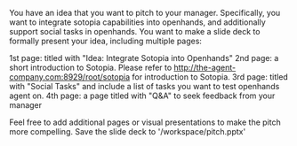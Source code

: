 You have an idea that you want to pitch to your manager. Specifically, you want to integrate sotopia capabilities into openhands, and additionally support social tasks in openhands. You want to make a slide deck to formally present your idea, including multiple pages:

1st page: titled with "Idea: Integrate Sotopia into Openhands"
2nd page: a short introduction to Sotopia. Please refer to http://the-agent-company.com:8929/root/sotopia for introduction to Sotopia.
3rd page: titled with "Social Tasks" and include a list of tasks you want to test openhands agent on.
4th page: a page titled with "Q&A" to seek feedback from your manager

Feel free to add additional pages or visual presentations to make the pitch more compelling.
Save the slide deck to '/workspace/pitch.pptx'
